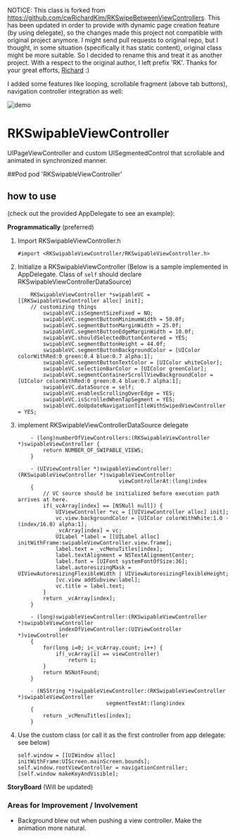 NOTICE: This class is forked from https://github.com/cwRichardKim/RKSwipeBetweenViewControllers. This has been updated in order to provide with dynamic page creation feature (by using delegate), so the changes made this project not compatible with original project anymore. I might send pull requests to original repo, but I thought, in some situation (specifically it has static content), original class might be more suitable. So I decided to rename this and treat it as another project. With a respect to the original author, I left prefix 'RK'. Thanks for your great efforts, [Richard](https://github.com/cwRichardKim) :)

I added some features like looping, scrollable fragment (above tab buttons), navigation controller integration as well:

![demo](http://imgur.com/wCzVnMp)



RKSwipableViewController
===========================

UIPageViewController and custom UISegmentedControl that scrollable and animated in synchronized manner. 

##Pod
	pod 'RKSwipableViewController'
	

## how to use 
(check out the provided AppDelegate to see an example):

__Programmatically__ (preferred)

1. Import RKSwipableViewController.h
	
	```objc
	#import <RKSwipableViewController/RKSwipableViewController.h>
	```

2. Initialize a RKSwipableViewController (Below is a sample implemented in AppDelegate. Class of `self` should declare RKSwipableViewControllerDataSource)

  	```objc
	    RKSwipableViewController *swipableVC = [[RKSwipableViewController alloc] init];
	    // customizing things
            swipableVC.isSegmentSizeFixed = NO;
            swipableVC.segmentButtonMinimumWidth = 50.0f;
            swipableVC.segmentButtonMarginWidth = 25.0f;
            swipableVC.segmentButtonEdgeMarginWidth = 10.0f;
            swipableVC.shouldSelectedButtonCentered = YES;
            swipableVC.segmentButtonHeight = 44.0f;
            swipableVC.segmentButtonBackgroundColor = [UIColor colorWithRed:0 green:0.4 blue:0.7 alpha:1];
            swipableVC.segmentButtonTextColor = [UIColor whiteColor];
            swipableVC.selectionBarColor = [UIColor greenColor];
            swipableVC.segmentContainerScrollViewBackgroundColor = [UIColor colorWithRed:0 green:0.4 blue:0.7 alpha:1];
            swipableVC.dataSource = self;
            swipableVC.enablesScrollingOverEdge = YES;
            swipableVC.isScrolledWhenTapSegment = YES;
            swipableVC.doUpdateNavigationTitleWithSwipedViewController = YES;
	```
	
3. implement RKSwipableViewControllerDataSource delegate
  	
	```objc
        - (long)numberOfViewControllers:(RKSwipableViewController *)swipableViewController {
            return NUMBER_OF_SWIPABLE_VIEWS;
        }

        - (UIViewController *)swipableViewController:(RKSwipableViewController *)swipableViewController      
                                    viewControllerAt:(long)index 
        {
            // VC source should be initialized before execution path arrives at here.
            if(_vcArray[index] == [NSNull null]) {
                UIViewController *vc = [[UIViewController alloc] init];
                vc.view.backgroundColor = [UIColor colorWithWhite:1.0 - (index/16.0) alpha:1];
                _vcArray[index] = vc;
                UILabel *label = [[UILabel alloc] initWithFrame:swipableViewController.view.frame];
                label.text = _vcMenuTitles[index];
                label.textAlignment = NSTextAlignmentCenter;
                label.font = [UIFont systemFontOfSize:36];
                label.autoresizingMask = UIViewAutoresizingFlexibleWidth | UIViewAutoresizingFlexibleHeight;
                [vc.view addSubview:label];
                vc.title = label.text;
            }
            return _vcArray[index];
        }

        - (long)swipableViewController:(RKSwipableViewController *)swipableViewController
                 indexOfViewController:(UIViewController *)viewController 
        {
            for(long i=0; i<_vcArray.count; i++) {
                if(_vcArray[i] == viewController)
                    return i;
            }
            return NSNotFound;
        }

        - (NSString *)swipableViewController:(RKSwipableViewController *)swipableViewController 
                                segmentTextAt:(long)index 
        {
            return _vcMenuTitles[index];
        }
	```

4. Use the custom class (or call it as the first controller from app delegate: see below)
  	
	```objc
  	self.window = [[UIWindow alloc] initWithFrame:UIScreen.mainScreen.bounds];
  	self.window.rootViewController = navigationController;
  	[self.window makeKeyAndVisible];
  	```
  
__StoryBoard__
(Will be updated)


### Areas for Improvement / Involvement
* Background blew out when pushing a view controller. Make the animation more natural.
